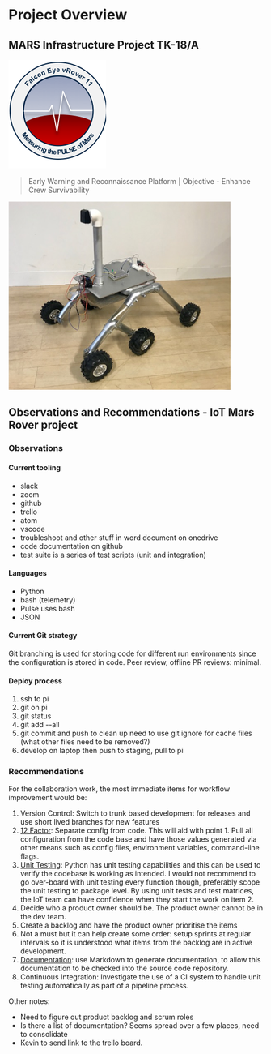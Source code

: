 # Project Overview #

## MARS Infrastructure Project TK-18/A ##

![logo](images/falconeye.png)

> Early Warning and Reconnaissance Platform | Objective - Enhance Crew Survivability

![Rover scale model](images/rover.png)

## Observations and Recommendations - IoT Mars Rover project ##

### Observations ###

#### Current tooling ####

* slack
* zoom
* github
* trello
* atom
* vscode
* troubleshoot and other stuff in word document on onedrive
* code documentation on github
* test suite is a series of test scripts (unit and integration)

#### Languages ####

* Python
* bash (telemetry)
* Pulse uses bash
* JSON

#### Current Git strategy ####

Git branching is used for storing code for different run environments since the configuration is stored in code.
Peer review, offline PR reviews: minimal.

#### Deploy process ####

1. ssh to pi
2. git on pi
3. git status
4. git add --all
5. git commit and push to clean up
need to use git ignore for cache files (what other files need to be removed?)
6. develop on laptop then push to staging, pull to pi

### Recommendations ###

For the collaboration work, the most immediate items for workflow improvement would be:

1. Version Control: Switch to trunk based development for releases and use short lived branches for new features
2. [12 Factor](https://github.com/jricho/iot/blob/master/12factor/12factor.md): Separate config from code. This will aid with point 1. Pull all configuration from the code base and have those values generated via other means such as config files, environment variables, command-line flags.
3. [Unit Testing](https://github.com/jricho/iot/blob/master/testing/testing.md): Python has unit testing capabilities and this can be used to verify the codebase is working as intended. I would not recommend to go over-board with unit testing every function though, preferably scope the unit testing to package level. By using unit tests and test matrices, the IoT team can have confidence when they start the work on item 2.
4. Decide who a product owner should be. The product owner cannot be in the dev team.
5. Create a backlog and have the product owner prioritise the items
6. Not a must but it can help create some order: setup sprints at regular intervals so it is understood what items from the backlog are in active development.
7. [Documentation](https://github.com/jricho/iot/blob/master/documentation/doco.md): use Markdown to generate documentation, to allow this documentation to be checked into the source code repository.
8. Continuous Integration: Investigate the use of a CI system to handle unit testing automatically as part of a pipeline process.

Other notes:

* Need to figure out product backlog and scrum roles
* Is there a list of documentation?  Seems spread over a few places, need to consolidate
* Kevin to send link to the trello board.